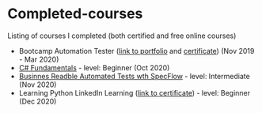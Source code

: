 # Completed-courses
Listing of courses I completed (both certified and free online courses)

- Bootcamp Automation Tester ([link to portfolio](https://github.com/ibednarczyk/bootcamp-practice) and [certificate](https://github.com/ibednarczyk/bootcamp-practice/blob/master/EN_Izabela%20Bednarczyk%20Certificate_QA.pdf)) (Nov 2019 - Mar 2020)
- [C# Fundamentals](https://www.pluralsight.com/courses/csharp-fundamentals-dev) - level: Beginner (Oct 2020)
- [Businnes Readble Automated Tests wth SpecFlow](https://www.pluralsight.com/courses/specflow-2-0-business-readable-automated-tests) - level: Intermediate (Nov 2020)
- Learning Python LinkedIn Learning ([link to certificate](https://github.com/ibednarczyk/Completed-courses/blob/master/Certificate_Learning%20Python.pdf)) - level: Beginner (Dec 2020)
